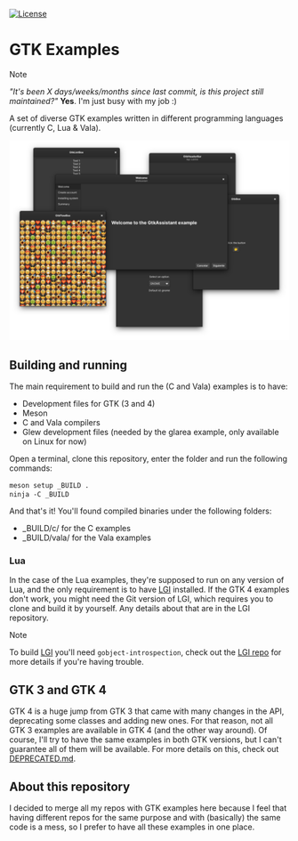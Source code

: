 [![License][LicenseBadge]][LicenseURL]

# GTK Examples

> [!NOTE]
> _"It's been X days/weeks/months since last commit, is this project still maintained?"_
> __Yes__. I'm just busy with my job :)

A set of diverse GTK examples written in different programming languages (currently C, Lua & Vala).

![GTK Examples Banner](banner.png)

## Building and running

The main requirement to build and run the (C and Vala) examples is to have:

  - Development files for GTK (3 and 4)
  - Meson
  - C and Vala compilers
  - Glew development files (needed by the glarea example, only available on Linux for now)

Open a terminal, clone this repository, enter the folder and run the following commands:

```
meson setup _BUILD .
ninja -C _BUILD
```

And that's it! You'll found compiled binaries under the following folders:

  - _BUILD/c/ for the C examples
  - _BUILD/vala/ for the Vala examples

### Lua

In the case of the Lua examples, they're supposed to run on any version of Lua, and the only requirement is to have [LGI](https://github.com/lgi-devs/lgi) installed. If the GTK 4 examples don't work, you might need the Git version of LGI, which requires you to clone and build it by yourself. Any details about that are in the LGI repository.

> [!NOTE]
> To build [LGI](https://github.com/lgi-devs/lgi) you'll need `gobject-introspection`, check out the [LGI repo](https://github.com/lgi-devs/lgi) for more details if you're having trouble.

## GTK 3 and GTK 4

GTK 4 is a huge jump from GTK 3 that came with many changes in the API, deprecating some classes and adding new ones. For that reason, not all GTK 3 examples are available in GTK 4 (and the other way around). Of course, I'll try to have the same examples in both GTK versions, but I can't guarantee all of them will be available. For more details on this, check out [DEPRECATED.md](DEPRECATED.md).

## About this repository

I decided to merge all my repos with GTK examples here because I feel that having different repos for the same purpose and with (basically) the same code is a mess, so I prefer to have all these examples in one place.

[LicenseBadge]: https://img.shields.io/badge/License-Zlib-brightgreen?style=for-the-badge
[LicenseURL]: https://opensource.org/licenses/Zlib